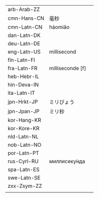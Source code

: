 | | | |
|-|-|-|
| arb-Arab-ZZ |  |  |
| cmn-Hans-CN | 毫秒 |  |
| cmn-Latn-CN | háomiǎo |  |
| dan-Latn-DK |  |  |
| deu-Latn-DE |  |  |
| eng-Latn-US | millisecond |  |
| fin-Latn-FI |  |  |
| fra-Latn-FR | milliseconde [f] |  |
| heb-Hebr-IL |  |  |
| hin-Deva-IN |  |  |
| ita-Latn-IT |  |  |
| jpn-Hrkt-JP | ミリびょう |  |
| jpn-Jpan-JP | ミリ秒 |  |
| kor-Hang-KR |  |  |
| kor-Kore-KR |  |  |
| nld-Latn-NL |  |  |
| nob-Latn-NO |  |  |
| por-Latn-PT |  |  |
| rus-Cyrl-RU | миллисеку́нда |  |
| spa-Latn-ES |  |  |
| swe-Latn-SE |  |  |
| zxx-Zsym-ZZ |  |  |
|  |  |  |
